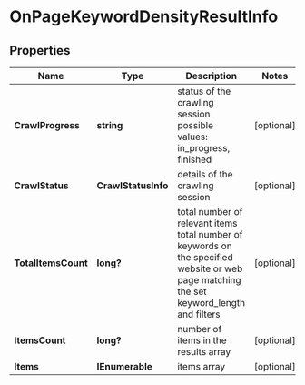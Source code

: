 # OnPageKeywordDensityResultInfo


## Properties

| Name | Type | Description | Notes |
|------------ | ------------- | ------------- | -------------|
**CrawlProgress** | **string** | status of the crawling session<br>possible values: in_progress, finished |[optional]|
**CrawlStatus** | **CrawlStatusInfo** | details of the crawling session |[optional]|
**TotalItemsCount** | **long?** | total number of relevant items<br>total number of keywords on the specified website or web page matching the set keyword_length and filters |[optional]|
**ItemsCount** | **long?** | number of items in the results array |[optional]|
**Items** | **IEnumerable<OnPageKeywordDensityItem>** | items array |[optional]|